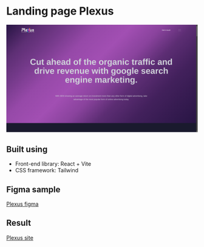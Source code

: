 # Landing page Plexus

<img src="https://raw.githubusercontent.com/Borys-Mch/plexus/master/Screenshot.png" alt="Displaying Screenshot.png">

## Built using

- Front-end library: React + Vite
- CSS framework: Tailwind

## Figma sample

[Plexus figma](https://www.figma.com/file/NpEX9P8xHjFY6TRetGQI3j/me?t=r23oMGKsphvDDPW7-6)

## Result

[Plexus site](https://plexus.dbm.pp.ua/)
